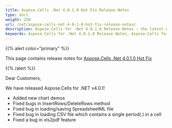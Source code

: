 ```yaml
---
title: Aspose.Cells .Net 4.0.1.0 Hot Fix Release Notes
type: docs
weight: 250
url: /net/aspose-cells-net-4-0-1-0-hot-fix-release-notes/
description: Aspose.Cells for .Net 4.0.1.0 Release Notes – the latest enhancements, new features, and fixes.
keywords: Aspose.Cells for .Net 4.0.1.0 Release Notes, Aspose.Cells for .Net 4.0.1.0 updates and fixes
---
```


{{% alert color="primary" %}} 

This page contains release notes for [Aspose.Cells .Net 4.0.1.0 Hot Fix](https://downloads.aspose.com/cells/net/new-releases/aspose.cells-.net-4.0.1.0-hot-fix/)

{{% /alert %}} 

Dear Customers, 

We have released Aspose.Cells for .NET v4.0.1! 

- Added new chart demos
- Fixed bugs in InsertRows/DeleteRows method
- Fixed bug in loading/saving SpreadsheetML file
- Fixed bug in loading CSV file which contains a single period(.) in a cell
- Fixed a bug in xls2pdf feature
